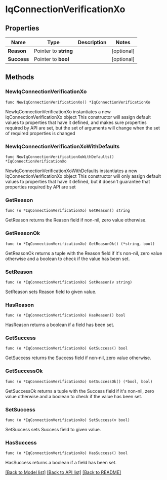 # IqConnectionVerificationXo

## Properties

Name | Type | Description | Notes
------------ | ------------- | ------------- | -------------
**Reason** | Pointer to **string** |  | [optional] 
**Success** | Pointer to **bool** |  | [optional] 

## Methods

### NewIqConnectionVerificationXo

`func NewIqConnectionVerificationXo() *IqConnectionVerificationXo`

NewIqConnectionVerificationXo instantiates a new IqConnectionVerificationXo object
This constructor will assign default values to properties that have it defined,
and makes sure properties required by API are set, but the set of arguments
will change when the set of required properties is changed

### NewIqConnectionVerificationXoWithDefaults

`func NewIqConnectionVerificationXoWithDefaults() *IqConnectionVerificationXo`

NewIqConnectionVerificationXoWithDefaults instantiates a new IqConnectionVerificationXo object
This constructor will only assign default values to properties that have it defined,
but it doesn't guarantee that properties required by API are set

### GetReason

`func (o *IqConnectionVerificationXo) GetReason() string`

GetReason returns the Reason field if non-nil, zero value otherwise.

### GetReasonOk

`func (o *IqConnectionVerificationXo) GetReasonOk() (*string, bool)`

GetReasonOk returns a tuple with the Reason field if it's non-nil, zero value otherwise
and a boolean to check if the value has been set.

### SetReason

`func (o *IqConnectionVerificationXo) SetReason(v string)`

SetReason sets Reason field to given value.

### HasReason

`func (o *IqConnectionVerificationXo) HasReason() bool`

HasReason returns a boolean if a field has been set.

### GetSuccess

`func (o *IqConnectionVerificationXo) GetSuccess() bool`

GetSuccess returns the Success field if non-nil, zero value otherwise.

### GetSuccessOk

`func (o *IqConnectionVerificationXo) GetSuccessOk() (*bool, bool)`

GetSuccessOk returns a tuple with the Success field if it's non-nil, zero value otherwise
and a boolean to check if the value has been set.

### SetSuccess

`func (o *IqConnectionVerificationXo) SetSuccess(v bool)`

SetSuccess sets Success field to given value.

### HasSuccess

`func (o *IqConnectionVerificationXo) HasSuccess() bool`

HasSuccess returns a boolean if a field has been set.


[[Back to Model list]](../README.md#documentation-for-models) [[Back to API list]](../README.md#documentation-for-api-endpoints) [[Back to README]](../README.md)


